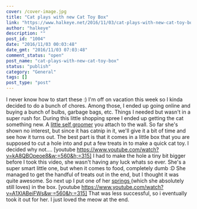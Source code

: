 ```yaml
---
cover: /cover-image.jpg
title: "Cat plays with new Cat Toy Box"
link: "https://www.halkeye.net/2016/11/03/cat-plays-with-new-cat-toy-box/"
author: "halkeye"
description: ""
post_id: "1004"
date: "2016/11/03 00:03:48"
date_gmt: "2016/11/03 07:03:48"
comment_status: "open"
post_name: "cat-plays-with-new-cat-toy-box"
status: "publish"
category: "General"
tags: []
post_type: "post"
---
```


I never know how to start these :) I'm off on vacation this week so I kinda decided to do a bunch of chores. Among those, I ended up going online and buying a bunch of bulbs, garbage bags, etc. Things I needed but wasn't in a super rush for. During this little shopping spree I ended up getting the cat something new. A [little self groomer](https://www.amazon.ca/gp/product/B00D3NI2PG) you attach to the wall. So far she's shown no interest, but since it has catnip in it, we'll give it a bit of time and see how it turns out. The best part is that it comes in a little box that you are supposed to cut a hole into and put a few treats in to make a quick cat toy. I decided why not.... [youtube https://www.youtube.com/watch?v=kA8QBOpeoe8&w;=560&h;=315] I had to make the hole a tiny bit bigger before I took this video, she wasn't having any luck whats so ever. She's a super smart little one, but when it comes to food, completely dumb :D She managed to get the handful of treats out in the end, but I thought it was quite awesome. So next up I put one of her [springs ](https://www.halkeye.net/2016/01/06/cat-2/)(which she absolutely still loves) in the box. [youtube https://www.youtube.com/watch?v=A1XlABeiFWs&w;=560&h;=315] That was less successful, so i eventually took it out for her. I just loved the meow at the end.